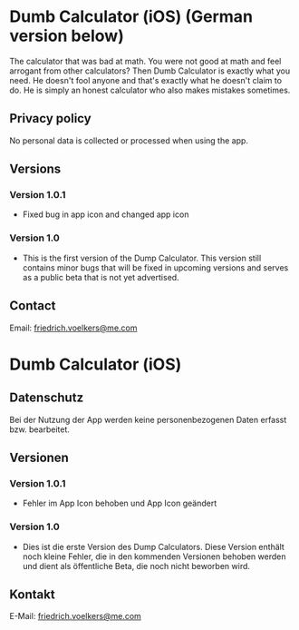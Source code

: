 # Dumb Calculator (iOS) (German version below)

The calculator that was bad at math.
You were not good at math and feel arrogant from other calculators? Then Dumb Calculator is exactly what you need. He doesn't fool anyone and that's exactly what he doesn't claim to do. He is simply an honest calculator who also makes mistakes sometimes. 

## Privacy policy
No personal data is collected or processed when using the app.
## Versions
### Version 1.0.1
- Fixed bug in app icon and changed app icon

### Version 1.0
- This is the first version of the Dump Calculator. This version still contains minor bugs that will be fixed in upcoming versions and serves as a public beta that is not yet advertised.

## Contact
Email: friedrich.voelkers@me.com

# Dumb Calculator (iOS)
## Datenschutz
Bei der Nutzung der App werden keine personenbezogenen Daten erfasst bzw. bearbeitet.
## Versionen
### Version 1.0.1
- Fehler im App Icon behoben und App Icon geändert

### Version 1.0
- Dies ist die erste Version des Dump Calculators. Diese Version enthält noch kleine Fehler, die in den kommenden Versionen behoben werden und dient als öffentliche Beta, die noch nicht beworben wird.

## Kontakt
E-Mail: friedrich.voelkers@me.com
